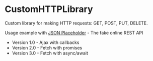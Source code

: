 # CustomHTTPLibrary

Custom library for making HTTP requests: GET, POST, PUT, DELETE. 

Usage example with [JSON Placeholder](https://jsonplaceholder.typicode.com/) - The fake online REST API 

* Version 1.0 - Ajax with callbacks
* Version 2.0 - Fetch with promises
* Version 3.0 - Fetch with async/await



